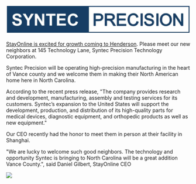 
![](/assets/images/posts/syntec-precision.png)


[StayOnline is excited for growth coming to Henderson](https://www.commerce.nc.gov/news/press-releases/2025/02/14/governor-stein-announces-8-million-investment-vance-county-precision-manufacturers-first-north). Please meet our new neighbors at 145 Technology Lane, Syntec Precision Technology Corporation. 

Syntec Precision will be operating high-precision manufacturing in the heart of Vance county and we welcome them in making their North American home here in North Carolina.

According to the recent press release, "The company provides research and development, manufacturing, assembly and testing services for its customers. Syntec’s expansion to the United States will support the development, production, and distribution of its high-quality parts for medical devices, diagnostic equipment, and orthopedic products as well as new equipment."

Our CEO recently had the honor to meet them in person at their facility in Shanghai.

"We are lucky to welcome such good neighbors. The technology and opportunity Syntec is bringing to North Carolina will be a great addition Vance County.", said Daniel Gilbert, StayOnline CEO



![](/assets/images/posts/syntec-meeting.jpg)